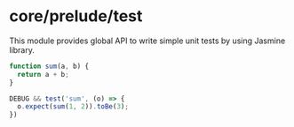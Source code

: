 # core/prelude/test

This module provides global API to write simple unit tests by using Jasmine library.

```js
function sum(a, b) {
  return a + b;
}

DEBUG && test('sum', (o) => {
  o.expect(sum(1, 2)).toBe(3);
})
```
